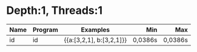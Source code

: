 # Depth:1, Threads:1
Name | Program | Examples | Min | Max
--- | --- | --- | ---: | ---:
id | id | {{a:[3,2,1], b:[3,2,1]}} | 0,0386s | 0,0386s
